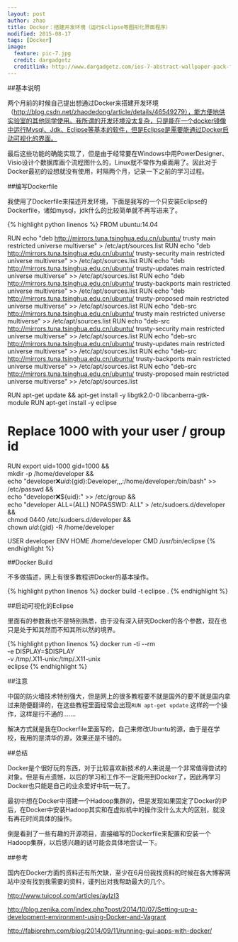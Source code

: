 ```yaml
---
layout: post
author: zhao
title: Docker：搭建开发环境（运行Eclipse等图形化界面程序）
modified: 2015-08-17
tags: [Docker]
image:
  feature: pic-7.jpg
  credit: dargadgetz
  creditlink: http://www.dargadgetz.com/ios-7-abstract-wallpaper-pack-for-iphone-5-and-ipod-touch-retina/
---
```



##基本说明

两个月前的时候自己提出想通过Docker来搭建开发环境（http://blog.csdn.net/zhaodedong/article/details/46549279），能方便地供实验室的其他同学使用。我所谓的开发环境没太复杂，只是能在一个docker镜像中运行Mysql、Jdk、Eclipse等基本的软件，但是Eclipse是需要能通过Docker启动可视化的界面。

最后这些功能的确能实现了，但是由于经常要在Windows中用PowerDesigner、Visio设计个数据库画个流程图什么的，Linux就不常作为桌面用了。因此对于Docker最初的设想就没有使用，时隔两个月，记录一下之前的学习过程。

##编写Dockerfile

我使用了Dockerfile来描述开发环境，下面是我写的一个只安装Eclipse的Dockerfile，诸如mysql，jdk什么的比较简单就不再写进来了。

{% highlight python linenos %}
FROM ubuntu:14.04

RUN echo "deb http://mirrors.tuna.tsinghua.edu.cn/ubuntu/ trusty main restricted universe multiverse" > /etc/apt/sources.list
RUN echo "deb http://mirrors.tuna.tsinghua.edu.cn/ubuntu/ trusty-security main restricted universe multiverse" >> /etc/apt/sources.list
RUN echo "deb http://mirrors.tuna.tsinghua.edu.cn/ubuntu/ trusty-updates main restricted universe multiverse" >> /etc/apt/sources.list
RUN echo "deb http://mirrors.tuna.tsinghua.edu.cn/ubuntu/ trusty-backports main restricted universe multiverse" >> /etc/apt/sources.list
RUN echo "deb http://mirrors.tuna.tsinghua.edu.cn/ubuntu/ trusty-proposed main restricted universe multiverse" >> /etc/apt/sources.list
RUN echo "deb-src http://mirrors.tuna.tsinghua.edu.cn/ubuntu/ trusty main restricted universe multiverse" >> /etc/apt/sources.list
RUN echo "deb-src http://mirrors.tuna.tsinghua.edu.cn/ubuntu/ trusty-security main restricted universe multiverse" >> /etc/apt/sources.list
RUN echo "deb-src http://mirrors.tuna.tsinghua.edu.cn/ubuntu/ trusty-updates main restricted universe multiverse" >> /etc/apt/sources.list
RUN echo "deb-src http://mirrors.tuna.tsinghua.edu.cn/ubuntu/ trusty-backports main restricted universe multiverse" >> /etc/apt/sources.list
RUN echo "deb-src http://mirrors.tuna.tsinghua.edu.cn/ubuntu/ trusty-proposed main restricted universe multiverse" >> /etc/apt/sources.list

RUN apt-get update && apt-get install -y libgtk2.0-0 libcanberra-gtk-module
RUN apt-get install -y eclipse

# Replace 1000 with your user / group id
RUN export uid=1000 gid=1000 && \
    mkdir -p /home/developer && \
    echo "developer:x:${uid}:${gid}:Developer,,,:/home/developer:/bin/bash" >> /etc/passwd && \
    echo "developer:x:${uid}:" >> /etc/group && \
    echo "developer ALL=(ALL) NOPASSWD: ALL" > /etc/sudoers.d/developer && \
    chmod 0440 /etc/sudoers.d/developer && \
    chown ${uid}:${gid} -R /home/developer

USER developer
ENV HOME /home/developer
CMD /usr/bin/eclipse
{% endhighlight %}

##Docker Build

不多做描述，网上有很多教程讲Docker的基本操作。

{% highlight python linenos %}
docker build -t eclipse .
{% endhighlight %}

##启动可视化的Eclipse

里面有的参数我也不是特别熟悉，由于没有深入研究Docker的各个参数，现在也只是处于知其然而不知其所以然的境界。

{% highlight python linenos %}
docker run -ti --rm \
       -e DISPLAY=$DISPLAY \
       -v /tmp/.X11-unix:/tmp/.X11-unix \
       eclipse
{% endhighlight %}


##注意

中国的防火墙技术特别强大，但是网上的很多教程要不就是国外的要不就是国内拿过来随便翻译的，在这些教程里面经常会出现`RUN apt-get update` 这样的一个操作，这样是行不通的.......

解决方式就是我在Dockerfile里面写的，自己来修改Ubuntu的源，由于是在学校，我用的是清华的源，效果还是不错的。


##总结

Docker是个很好玩的东西，对于比较喜欢新技术的人来说是一个非常值得尝试的对象。但是有点遗憾，以后的学习和工作不一定能用到Docker了，因此再学习Docker也只能是自己的业余爱好中玩一玩了。

最初中想在Docker中搭建一个Hadoop集群的，但是发现如果固定了Docker的IP后，在Docker中安装Hadoop其实和在虚拟机中的操作没什么太大的区别，就没有再花时间具体的操作。

倒是看到了一些有趣的开源项目，直接编写的Dockerfile来配置和安装一个Hadoop集群，以后感兴趣的话可能会具体地尝试一下。

##参考

国内在Docker方面的资料还有所欠缺，至少在6月份我找资料的时候在各大博客网站中没有找到我需要的资料，谨列出对我帮助最大的几个。

http://www.tuicool.com/articles/ayIzI3

http://blog.zenika.com/index.php?post/2014/10/07/Setting-up-a-development-environment-using-Docker-and-Vagrant

http://fabiorehm.com/blog/2014/09/11/running-gui-apps-with-docker/


